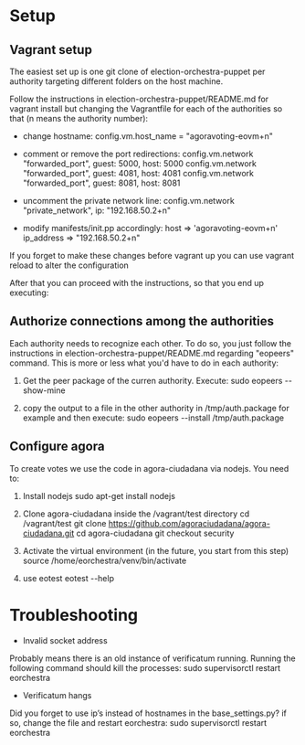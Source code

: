 # Setup

## Vagrant setup

The easiest set up is one git clone of election-orchestra-puppet per authority targeting different folders on the host machine. 

Follow the instructions in election-orchestra-puppet/README.md for vagrant install but changing the Vagrantfile for each of the authorities so that (n means the authority number):

* change hostname:
    config.vm.host_name = "agoravoting-eovm+n"

* comment or remove the port redirections:
    config.vm.network "forwarded_port", guest: 5000, host: 5000
    config.vm.network "forwarded_port", guest: 4081, host: 4081
    config.vm.network "forwarded_port", guest: 8081, host: 8081

* uncomment the private network line:
    config.vm.network "private_network", ip: "192.168.50.2+n"

* modify manifests/init.pp accordingly:
    host => 'agoravoting-eovm+n'
    ip_address => "192.168.50.2+n"

If you forget to make these changes before vagrant up you can use vagrant reload to alter the configuration

After that you can proceed with the instructions, so that you end up executing:

## Authorize connections among the authorities

Each authority needs to recognize each other. To do so, you just follow the instructions in election-orchestra-puppet/README.md regarding "eopeers" command. This is more or less what you'd have to do in each authority:

1. Get the peer package of the curren authority. Execute:
    sudo eopeers --show-mine

2. copy the output to a file in the other authority in /tmp/auth.package for example and then execute:
    sudo eopeers --install /tmp/auth.package

## Configure agora

To create votes we use the code in agora-ciudadana via nodejs. You need to:

1. Install nodejs
    sudo apt-get install nodejs

2. Clone agora-ciudadana inside the /vagrant/test directory
    cd /vagrant/test
    git clone https://github.com/agoraciudadana/agora-ciudadana.git
    cd agora-ciudadana
    git checkout security

3. Activate the virtual environment (in the future, you start from this step)
    source /home/eorchestra/venv/bin/activate

4. use eotest
    eotest --help
 
# Troubleshooting

* Invalid socket address

Probably means there is an old instance of verificatum running. Running the following command should kill the processes:
    sudo supervisorctl restart eorchestra

* Verificatum hangs

Did you forget to use ip’s instead of hostnames in the base_settings.py?  if so, change the file and restart eorchestra:
    sudo supervisorctl restart eorchestra

